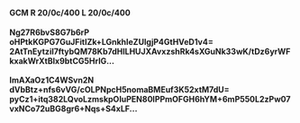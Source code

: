 #### GCM R 20/0c/400 L 20/0c/400
**Ng27R6bvS8G7b6rP**<br/>**oHPtkKGPG7GuJFitIZk+LGnkhIeZUlgjP4GtHVeD1v4=**<br/>**2AtTnEytzil7ftybQM78Kb7dHlLHUJXAvxzshRk4sXGuNk33wK/tDz6yrWFkxakWrXtBlx9btCG5HrlG...**<br/><br/>
**ImAXaOz1C4WSvn2N**<br/>**dVbBtz+nfs6vVG/cOLPNpcH5nomaBMEuf3K52xtM7dU=**<br/>**pyCz1+itq382LQvoLzmskpOIuPEN80lPPmOFGH6hYM+6mP550L2zPw07vxNCo72uBG8gr6+Nqs+S4xLF...**